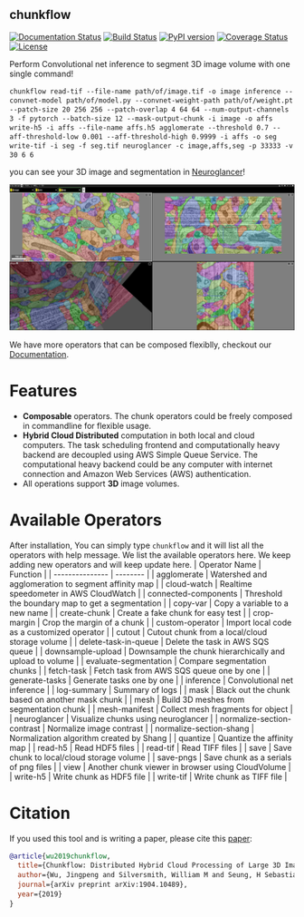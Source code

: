 chunkflow 
----------------------
[![Documentation Status](https://readthedocs.org/projects/pychunkflow/badge/?version=latest)](https://pychunkflow.readthedocs.io/en/latest/?badge=latest)
[![Build Status](https://travis-ci.org/seung-lab/chunkflow.svg?branch=master)](https://travis-ci.org/seung-lab/chunkflow)
[![PyPI version](https://badge.fury.io/py/chunkflow.svg)](https://badge.fury.io/py/chunkflow)
[![Coverage Status](https://coveralls.io/repos/github/seung-lab/chunkflow/badge.svg?branch=master)](https://coveralls.io/github/seung-lab/chunkflow?branch=master)
[![License](https://img.shields.io/badge/License-Apache%202.0-blue.svg)](https://opensource.org/licenses/Apache-2.0)

Perform Convolutional net inference to segment 3D image volume with one single command!

```shell
chunkflow read-tif --file-name path/of/image.tif -o image inference --convnet-model path/of/model.py --convnet-weight-path path/of/weight.pt --patch-size 20 256 256 --patch-overlap 4 64 64 --num-output-channels 3 -f pytorch --batch-size 12 --mask-output-chunk -i image -o affs write-h5 -i affs --file-name affs.h5 agglomerate --threshold 0.7 --aff-threshold-low 0.001 --aff-threshold-high 0.9999 -i affs -o seg write-tif -i seg -f seg.tif neuroglancer -c image,affs,seg -p 33333 -v 30 6 6
```
you can see your 3D image and segmentation in [Neuroglancer](https://github.com/google/neuroglancer)!

![Image_Segmentation](https://github.com/seung-lab/chunkflow/blob/master/docs/source/_static/image/image_seg.png)

We have more operators that can be composed flexiblly, checkout our [Documentation](https://pychunkflow.readthedocs.io/en/latest/).

# Features
- **Composable** operators. The chunk operators could be freely composed in commandline for flexible usage.
- **Hybrid Cloud Distributed** computation in both local and cloud computers. The task scheduling frontend and computationally heavy backend are decoupled using AWS Simple Queue Service. The computational heavy backend could be any computer with internet connection and Amazon Web Services (AWS) authentication.
- All operations support **3D** image volumes.

# Available Operators
After installation, You can simply type `chunkflow` and it will list all the operators with help message. We list the available operators here. We keep adding new operators and will keep update here.
| Operator Name   | Function |
| --------------- | -------- |
| agglomerate     | Watershed and agglomeration to segment affinity map |
| cloud-watch     | Realtime speedometer in AWS CloudWatch |
| connected-components | Threshold the boundary map to get a segmentation |
| copy-var        | Copy a variable to a new name |
| create-chunk    | Create a fake chunk for easy test |
| crop-margin     | Crop the margin of a chunk |
| custom-operator | Import local code as a customized operator |
| cutout          | Cutout chunk from a local/cloud storage volume |
| delete-task-in-queue | Delete the task in AWS SQS queue |
| downsample-upload | Downsample the chunk hierarchically and upload to volume |
| evaluate-segmentation | Compare segmentation chunks |
| fetch-task      | Fetch task from AWS SQS queue one by one |
| generate-tasks  | Generate tasks one by one |
| inference       | Convolutional net inference |
| log-summary     | Summary of logs |
| mask            | Black out the chunk based on another mask chunk |
| mesh            | Build 3D meshes from segmentation chunk |
| mesh-manifest   | Collect mesh fragments for object |
| neuroglancer    | Visualize chunks using neuroglancer |
| normalize-section-contrast | Normalize image contrast |
| normalize-section-shang | Normalization algorithm created by Shang |
| quantize        | Quantize the affinity map |
| read-h5         | Read HDF5 files |
| read-tif        | Read TIFF files |
| save            | Save chunk to local/cloud storage volume |
| save-pngs       | Save chunk as a serials of png files |
| view            | Another chunk viewer in browser using CloudVolume |
| write-h5        | Write chunk as HDF5 file |
| write-tif       | Write chunk as TIFF file |


# Citation
If you used this tool and is writing a paper, please cite this [paper](https://arxiv.org/abs/1904.10489):
```bibtex
@article{wu2019chunkflow,
  title={Chunkflow: Distributed Hybrid Cloud Processing of Large 3D Images by Convolutional Nets},
  author={Wu, Jingpeng and Silversmith, William M and Seung, H Sebastian},
  journal={arXiv preprint arXiv:1904.10489},
  year={2019}
}
```
